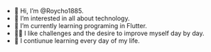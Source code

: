 - 👋 Hi, I’m @Roycho1885.
- 👀 I’m interested in all about technology.
- 🌱 I’m currently learning programing in Flutter.
- 🐱‍🏍 I like challenges and the desire to improve myself day by day.
- 🧐 I contiunue learning every day of my life.
<!---
Roycho1885/Roycho1885 is a ✨ special ✨ repository because its `README.md` (this file) appears on your GitHub profile.
You can click the Preview link to take a look at your changes.
--->
